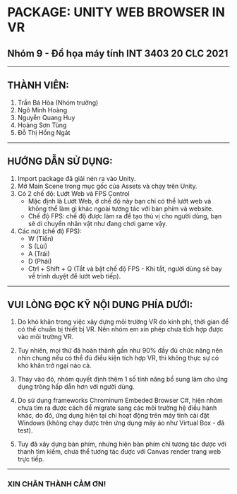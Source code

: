 # PACKAGE: UNITY WEB BROWSER IN VR
## Nhóm 9 - Đồ họa máy tính INT 3403 20 CLC 2021

---------------------------------------------------------------------------------------------------------------------------------------------------
## THÀNH VIÊN:

1. Trần Bá Hòa (Nhóm trưởng)
2. Ngô Minh Hoàng
3. Nguyễn Quang Huy
4. Hoàng Sơn Tùng
5. Đỗ Thị Hồng Ngát

---------------------------------------------------------------------------------------------------------------------------------------------------
## HƯỚNG DẪN SỬ DỤNG:

1. Import package đã giải nén ra vào Unity.
2. Mở Main Scene trong mục gốc của Assets và chạy trên Unity.
3. Có 2 chế độ: Lướt Web và FPS Control
	- Mặc định là Lướt Web, ở chế độ này bạn chỉ có thể lướt web và không thể làm gì khác ngoài tương tác với bàn phím và website.
	- Chế độ FPS: chế độ được làm ra để tạo thú vị cho người dùng, bạn sẽ di chuyển nhân vật như đang chơi game vậy.
4. Các nút (chế độ FPS): 
	- W (Tiến)
	- S (Lùi)
	- A (Trái)
	- D (Phải)
	- Ctrl + Shift + Q (Tắt và bật chế độ FPS - Khi tắt, người dùng sẽ bay về trình duyệt để lướt web tiếp).

---------------------------------------------------------------------------------------------------------------------------------------------------
## VUI LÒNG ĐỌC KỸ NỘI DUNG PHÍA DƯỚI:

1. Do khó khăn trong việc xây dựng môi trường VR do kinh phí, thời gian để có thể chuẩn bị thiết bị VR. 
Nên nhóm em xin phép chưa tích hợp được vào môi trường VR.

2. Tuy nhiên, mọi thứ đã hoàn thành gần như 90% đầy đủ chức năng nên nhìn chung nếu có thể đủ điều kiện tích hợp VR, 
thì không thực sự có khó khăn trở ngại nào cả.

3. Thay vào đó, nhóm quyết định thêm 1 số tính năng bổ sung làm cho ứng dụng trông hấp dẫn hơn với người dùng.

4. Do sử dụng frameworks Chrominum Embeded Browser C#, hiện nhóm chưa tìm ra được cách để migrate sang các môi trường hệ điều hành khác,
do đó, ứng dụng hiện tại chỉ hoạt động trên máy tính cài đặt Windows (không chạy được trên ứng dụng máy ảo như Virtual Box - đã test).

5. Tuy đã xây dựng bàn phím, nhưng hiện bàn phím chỉ tương tác được với thanh tìm kiếm, chưa thể tương tác được với Canvas render trang web trực tiếp.

---------------------------------------------------------------------------------------------------------------------------------------------------
### XIN CHÂN THÀNH CẢM ƠN!


